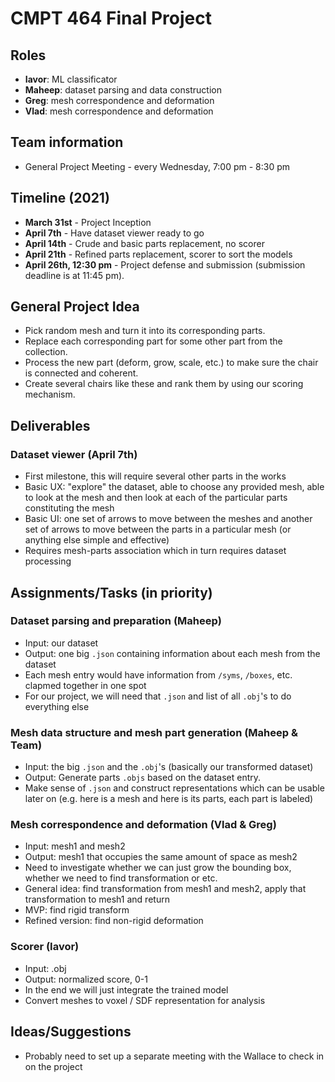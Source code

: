 # CMPT 464 Final Project

## Roles

- **Iavor**: ML classificator
- **Maheep**: dataset parsing and data construction
- **Greg**: mesh correspondence and deformation
- **Vlad**: mesh correspondence and deformation

## Team information

- General Project Meeting - every Wednesday, 7:00 pm - 8:30 pm

## Timeline (2021)

- **March 31st** - Project Inception
- **April 7th** - Have dataset viewer ready to go
- **April 14th** - Crude and basic parts replacement, no scorer
- **April 21th** - Refined parts replacement, scorer to sort the models
- **April 26th, 12:30 pm** - Project defense and submission (submission deadline is at 11:45 pm).

## General Project Idea

- Pick random mesh and turn it into its corresponding parts.
- Replace each corresponding part for some other part from the collection.
- Process the new part (deform, grow, scale, etc.) to make sure the chair is connected and coherent.
- Create several chairs like these and rank them by using our scoring mechanism.

## Deliverables

### Dataset viewer (April 7th)

- First milestone, this will require several other parts in the works
- Basic UX: "explore" the dataset, able to choose any provided mesh, able to look at the mesh and then look at each of the particular parts constituting the mesh
- Basic UI: one set of arrows to move between the meshes and another set of arrows to move between the parts in a particular mesh (or anything else simple and effective)
- Requires mesh-parts association which in turn requires dataset processing

## Assignments/Tasks (in priority)

### Dataset parsing and preparation (Maheep)

- Input: our dataset
- Output: one big `.json` containing information about each mesh from the dataset
- Each mesh entry would have information from `/syms`, `/boxes`, etc. clapmed together in one spot
- For our project, we will need that `.json` and list of all `.obj`'s to do everything else

### Mesh data structure and mesh part generation (Maheep & Team)

- Input: the big `.json` and the `.obj`'s (basically our transformed dataset)
- Output: Generate parts `.objs` based on the dataset entry.
- Make sense of `.json` and construct representations which can be usable later on (e.g. here is a mesh and here is its parts, each part is labeled)

### Mesh correspondence and deformation (Vlad & Greg)

- Input: mesh1 and mesh2
- Output: mesh1 that occupies the same amount of space as mesh2
- Need to investigate whether we can just grow the bounding box, whether we need to find transformation or etc.
- General idea: find transformation from mesh1 and mesh2, apply that transformation to mesh1 and return
- MVP: find rigid transform
- Refined version: find non-rigid deformation

### Scorer (Iavor)

- Input: .obj
- Output: normalized score, 0-1
- In the end we will just integrate the trained model
- Convert meshes to voxel / SDF representation for analysis

## Ideas/Suggestions

- Probably need to set up a separate meeting with the Wallace to check in on the project
